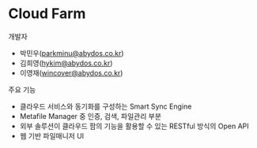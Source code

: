 Cloud Farm
=========

개발자
- 박민우(parkminu@abydos.co.kr)
- 김희영(hykim@abydos.co.kr)
- 이영재(wincover@abydos.co.kr)

주요 기능

- 클라우드 서비스와 동기화를 구성하는 Smart Sync Engine
- Metafile Manager 중 인증, 검색, 파일관리 부분
- 외부 솔루션이 클라우드 팜의 기능을 활용할 수 있는 RESTful 방식의 Open API
- 웹 기반 파일매니저 UI
